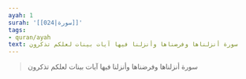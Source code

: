 ```yaml
---
ayah: 1
surah: '[[024|سورة]]'
tags:
- quran/ayah
text: سورة أنزلناها وفرضناها وأنزلنا فيها آيات بينات لعلكم تذكرون
---
```

> سورة أنزلناها وفرضناها وأنزلنا فيها آيات بينات لعلكم تذكرون
